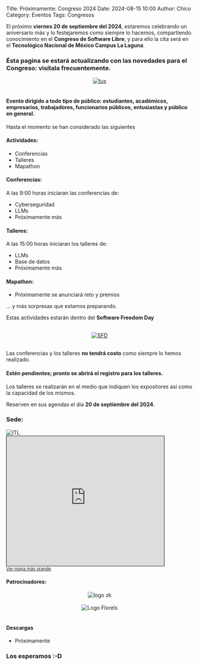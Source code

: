 Title: Próximamente: Congreso 2024
Date: 2024-08-15 10:00
Author:  Chico
Category: Eventos
Tags: Congresos

El próximo **viernes 20 de septiembre del 2024**, estaremos celebrando un aniversario más y lo festejaremos como siempre lo hacemos, compartiendo conocimiento en el **Congreso de Software Libre**, y para ello la cita será en el **Tecnológico Nacional de México Campus La Laguna**.

### Ésta pagina se estará actualizando con las novedades para el Congreso: visítala frecuentemente.

<!-- break -->

<center>
<a href="https://es.wikipedia.org/wiki/Tux">
<img class="img-fluid" src="https://upload.wikimedia.org/wikipedia/commons/thumb/3/35/Tux.svg/405px-Tux.svg.png" alt="tux"></a></small>
</center>

<br />

#### Evento dirigido a todo tipo de público: estudiantes, académicos, empresarios, trabajadores, funcionarios públicos, entusiastas y público en general.

Hasta el momento se han considerado las siguientes

#### Actividades:

* Conferencias
* Talleres
* Mapathon

#### Conferencias:

A las 9:00 horas iniciaran las conferencias de:

* Cyberseguridad
* LLMs
* Próximamente más

#### Talleres:

A las 15:00 horas iniciaran los talleres de:

* LLMs
* Base de datos
* Próximamente más

#### Mapathon:

* Próximamente se anunciará reto y premios

... y más sorpresas que estamos preparando.

Estas actividades estarán dentro del **Software Freedom Day**

<br />

<center>
<a href="https://en.wikipedia.org/wiki/Software_Freedom_Day">
<img class="img-fluid" src="https://upload.wikimedia.org/wikipedia/commons/thumb/7/71/SFDLogo.svg/640px-SFDLogo.svg.png" alt="SFD"></a></small>
</center>

<br />

Las conferencias y los talleres **no tendrá costo** como siempre lo hemos realizado.

#### Estén pendientes; pronto se abrirá el registro para los talleres.

Los talleres se realizarán en el medio que indiquen los expositores así como la capacidad de los mismos.

Reserven en sus agendas el día **20 de septiembre del 2024**.

### Sede:

<img class="img-fluid" src="{attach}2023-09-07-Avance-Congreso-2023/ITL.png" alt="ITL">
<br />
<iframe width="425" height="350" frameborder="0" scrolling="no" marginheight="0" marginwidth="0" src="https://www.openstreetmap.org/export/embed.html?bbox=-103.44177246093751%2C25.5301469027273%2C-103.42979907989502%2C25.53599423998621&amp;layer=mapnik&amp;marker=25.533070606989106%2C-103.43578577041626" style="border: 1px solid black"></iframe><br/><small><a href="https://www.openstreetmap.org/?mlat=25.53307&amp;mlon=-103.43579#map=17/25.53307/-103.43579">Ver mapa más grande</a></small>

#### Patrocinadores:

<center>
<img class="img-fluid" src="{attach}2023-09-07-Avance-Congreso-2023/logo_zk_empresa.jpg" alt="logo zk">
<br /><br />
<img class="img-fluid" src="{attach}2023-09-07-Avance-Congreso-2023/PerfumeriaFlorel.png" alt="Logo Florels">
<br /><br />
</center>

#### Descargas

* Próximamente

### Los esperamos :-D

